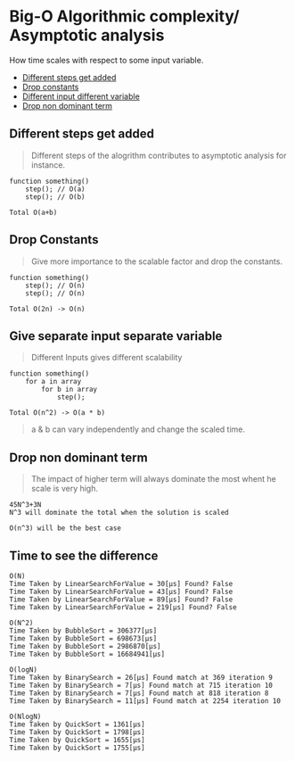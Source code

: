 # Big-O Algorithmic complexity/ Asymptotic analysis
How time scales with respect to some input variable.

+ [Different steps get added](#Different-steps-get-added) 
+ [Drop constants](#Drop-Constants)
+ [Different input different variable](#Give-separate-input-separate-variable)
+ [Drop non dominant term](#Drop-non-dominant-term)

## Different steps get added 
> Different steps of the alogrithm contributes to asymptotic analysis for instance.
```
function something()
    step(); // O(a)
    step(); // O(b)

Total O(a+b)
```
## Drop Constants
> Give more importance to the scalable factor and drop the constants.
```
function something()
    step(); // O(n)
    step(); // O(n)

Total O(2n) -> O(n)
```

## Give separate input separate variable
> Different Inputs gives different scalability
```
function something()
    for a in array
        for b in array
            step();

Total O(n^2) -> O(a * b)
```
> a & b can vary independently and change the scaled time.

## Drop non dominant term
> The impact of higher term will always dominate the most whent he scale is very high.
```
45N^3+3N
N^3 will dominate the total when the solution is scaled

O(n^3) will be the best case
```

## Time to see the difference
```
O(N)
Time Taken by LinearSearchForValue = 30[µs] Found? False
Time Taken by LinearSearchForValue = 43[µs] Found? False
Time Taken by LinearSearchForValue = 89[µs] Found? False
Time Taken by LinearSearchForValue = 219[µs] Found? False

O(N^2)
Time Taken by BubbleSort = 306377[µs] 
Time Taken by BubbleSort = 698673[µs] 
Time Taken by BubbleSort = 2986870[µs] 
Time Taken by BubbleSort = 16684941[µs] 

O(logN)
Time Taken by BinarySearch = 26[µs] Found match at 369 iteration 9
Time Taken by BinarySearch = 7[µs] Found match at 715 iteration 10
Time Taken by BinarySearch = 7[µs] Found match at 818 iteration 8
Time Taken by BinarySearch = 11[µs] Found match at 2254 iteration 10

O(NlogN)
Time Taken by QuickSort = 1361[µs] 
Time Taken by QuickSort = 1798[µs] 
Time Taken by QuickSort = 1655[µs] 
Time Taken by QuickSort = 1755[µs] 

```